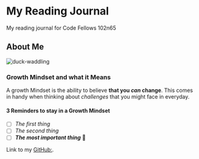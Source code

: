 # My Reading Journal
My reading journal for Code Fellows 102n65

## About Me
![duck-waddling](https://user-images.githubusercontent.com/21025934/192425030-eb3df1ab-a471-413c-8ab5-47c76429fa91.gif)


### Growth Mindset and what it Means

A growth Mindset is the ability to believe **that you _can_ change**. This comes in handy when thinking about *challenges* that you might face in everyday.


#### 3 Reminders to stay in a Growth Mindset
- [ ] *The first thing*
- [ ] *The second thing*
- [ ] ***The most important thing*** :tada:

Link to my [GitHub:](https://nickmullaney.github.io/reading-notes/).
